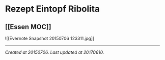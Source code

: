 # Rezept Eintopf Ribolita
 [[Essen MOC]] 
---

![[Evernote Snapshot 20150706 123311.jpg]]


---

_Created at 20150706._
_Last updated at 20170610._



